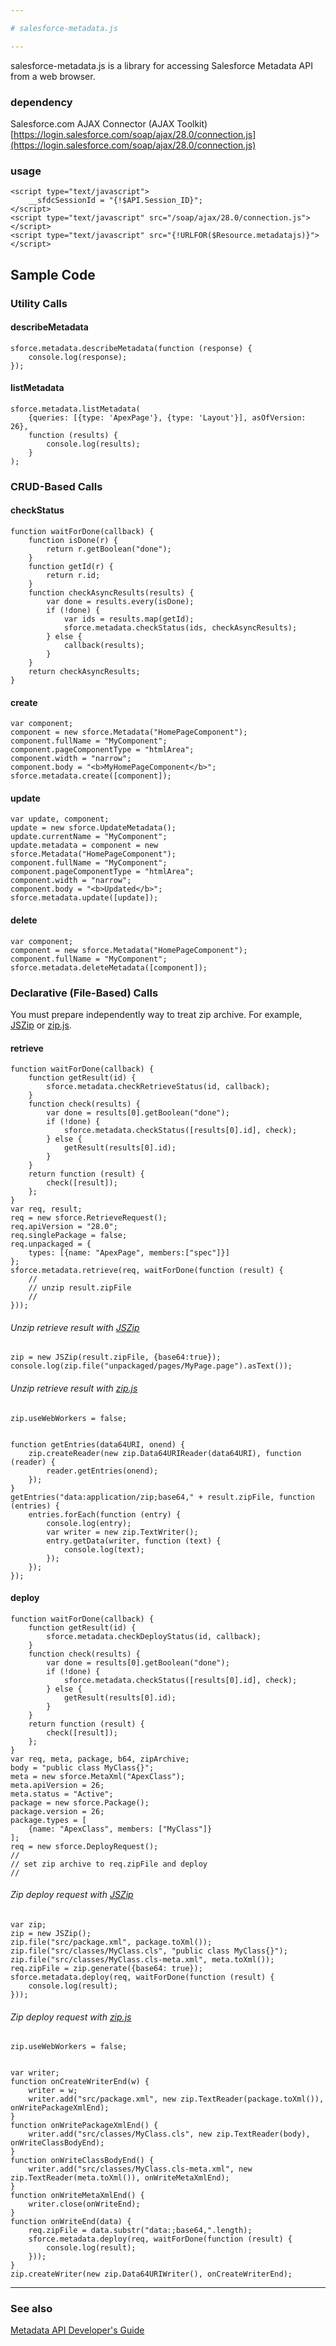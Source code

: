```yaml
---

# salesforce-metadata.js

---
```


salesforce-metadata.js is a library for accessing Salesforce Metadata API from a web browser.

### dependency
Salesforce.com AJAX Connector  (AJAX Toolkit)
[https://login.salesforce.com/soap/ajax/28.0/connection.js](https://login.salesforce.com/soap/ajax/28.0/connection.js)


### usage
    <script type="text/javascript">
        __sfdcSessionId = "{!$API.Session_ID}";
    </script>
    <script type="text/javascript" src="/soap/ajax/28.0/connection.js"></script>
    <script type="text/javascript" src="{!URLFOR($Resource.metadatajs)}"></script>


## Sample Code

### Utility Calls

#### describeMetadata
    sforce.metadata.describeMetadata(function (response) {
        console.log(response);
    });

#### listMetadata
    sforce.metadata.listMetadata(
        {queries: [{type: 'ApexPage'}, {type: 'Layout'}], asOfVersion: 26},
        function (results) {
            console.log(results);
        }
    );


### CRUD-Based Calls

#### checkStatus
    function waitForDone(callback) {
        function isDone(r) {
            return r.getBoolean("done");
        }
        function getId(r) {
            return r.id;
        }
        function checkAsyncResults(results) {
            var done = results.every(isDone);
            if (!done) {
                var ids = results.map(getId);
                sforce.metadata.checkStatus(ids, checkAsyncResults);
            } else {
                callback(results);
            }
        }
        return checkAsyncResults;
    }

#### create
    var component;
    component = new sforce.Metadata("HomePageComponent");
    component.fullName = "MyComponent";
    component.pageComponentType = "htmlArea";
    component.width = "narrow";
    component.body = "<b>MyHomePageComponent</b>";
    sforce.metadata.create([component]);
#### update
    var update, component;
    update = new sforce.UpdateMetadata();
    update.currentName = "MyComponent";
    update.metadata = component = new sforce.Metadata("HomePageComponent");
    component.fullName = "MyComponent";
    component.pageComponentType = "htmlArea";
    component.width = "narrow";
    component.body = "<b>Updated</b>";
    sforce.metadata.update([update]);
#### delete
    var component;
    component = new sforce.Metadata("HomePageComponent");
    component.fullName = "MyComponent";
    sforce.metadata.deleteMetadata([component]);


### Declarative (File-Based) Calls
You must prepare independently way to treat zip archive.
For example, [JSZip](http://stuartk.com/jszip/) or [zip.js](http://gildas-lormeau.github.com/zip.js/).

#### retrieve
    function waitForDone(callback) {
        function getResult(id) {
            sforce.metadata.checkRetrieveStatus(id, callback);
        }
        function check(results) {
            var done = results[0].getBoolean("done");
            if (!done) {
                sforce.metadata.checkStatus([results[0].id], check);
            } else {
                getResult(results[0].id);
            }
        }
        return function (result) {
            check([result]);
        };
    }
    var req, result;
    req = new sforce.RetrieveRequest();
    req.apiVersion = "28.0";
    req.singlePackage = false;
    req.unpackaged = {
        types: [{name: "ApexPage", members:["spec"]}]
    };
    sforce.metadata.retrieve(req, waitForDone(function (result) {
        //
        // unzip result.zipFile
        //
    }));
###### Unzip retrieve result with [JSZip](http://stuartk.com/jszip/)
    zip = new JSZip(result.zipFile, {base64:true});
    console.log(zip.file("unpackaged/pages/MyPage.page").asText());
###### Unzip retrieve result with [zip.js](http://gildas-lormeau.github.com/zip.js/)
    zip.useWebWorkers = false;


    function getEntries(data64URI, onend) {
        zip.createReader(new zip.Data64URIReader(data64URI), function (reader) {
            reader.getEntries(onend);
        });
    }
    getEntries("data:application/zip;base64," + result.zipFile, function (entries) {
        entries.forEach(function (entry) {
            console.log(entry);
            var writer = new zip.TextWriter();
            entry.getData(writer, function (text) {
                console.log(text);
            });
        });
    });

#### deploy
    function waitForDone(callback) {
        function getResult(id) {
            sforce.metadata.checkDeployStatus(id, callback);
        }
        function check(results) {
            var done = results[0].getBoolean("done");
            if (!done) {
                sforce.metadata.checkStatus([results[0].id], check);
            } else {
                getResult(results[0].id);
            }
        }
        return function (result) {
            check([result]);
        };
    }
    var req, meta, package, b64, zipArchive;
    body = "public class MyClass{}";
    meta = new sforce.MetaXml("ApexClass");
    meta.apiVersion = 26;
    meta.status = "Active";
    package = new sforce.Package();
    package.version = 26;
    package.types = [
        {name: "ApexClass", members: ["MyClass"]}
    ];
    req = new sforce.DeployRequest();
    //
    // set zip archive to req.zipFile and deploy
    //
###### Zip deploy request with [JSZip](http://stuartk.com/jszip/)
    var zip;
    zip = new JSZip();
    zip.file("src/package.xml", package.toXml());
    zip.file("src/classes/MyClass.cls", "public class MyClass{}");
    zip.file("src/classes/MyClass.cls-meta.xml", meta.toXml());
    req.zipFile = zip.generate({base64: true});
    sforce.metadata.deploy(req, waitForDone(function (result) {
        console.log(result);
    }));
###### Zip deploy request with [zip.js](http://gildas-lormeau.github.com/zip.js/)
    zip.useWebWorkers = false;


    var writer;
    function onCreateWriterEnd(w) {
        writer = w;
        writer.add("src/package.xml", new zip.TextReader(package.toXml()), onWritePackageXmlEnd);
    }
    function onWritePackageXmlEnd() {
        writer.add("src/classes/MyClass.cls", new zip.TextReader(body), onWriteClassBodyEnd);
    }
    function onWriteClassBodyEnd() {
        writer.add("src/classes/MyClass.cls-meta.xml", new zip.TextReader(meta.toXml()), onWriteMetaXmlEnd);
    }
    function onWriteMetaXmlEnd() {
        writer.close(onWriteEnd);
    }
    function onWriteEnd(data) {
        req.zipFile = data.substr("data:;base64,".length);
        sforce.metadata.deploy(req, waitForDone(function (result) {
            console.log(result);
        }));
    }
    zip.createWriter(new zip.Data64URIWriter(), onCreateWriterEnd);

---


### See also
[Metadata API Developer's Guide](http://www.salesforce.com/us/developer/docs/api_meta/index.htm)

